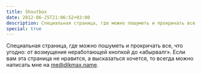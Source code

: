 ```yaml
---
title: Shoutbox
date: 2012-06-25T21:06:52+03:00
description: Специальнaя страница, где можно пошуметь и прокричать все, что угодно
special: true
---
```


Специальнaя страница, где можно пошуметь и прокричать все, что угодно: от возмущения неработающей кнопкой до
&laquo;абырвалг&raquo;. Если вам эта страница не нравится, а высказаться хочется, то всегда можно написать
мне на [me@dikmax.name](mailto:me@dikmax.name).